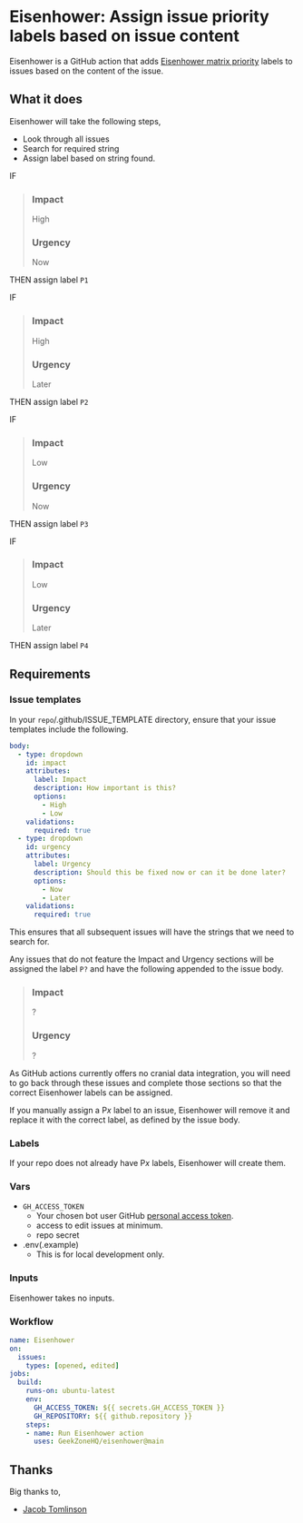# Eisenhower: Assign issue priority labels based on issue content
Eisenhower is a GitHub action that adds [Eisenhower matrix priority](https://youtu.be/tT89OZ7TNwc) 
labels to issues based on the content of the issue.

## What it does

Eisenhower will take the following steps,
- Look through all issues
- Search for required string
- Assign label based on string found. 

IF

> ### Impact
> High
> 
> ### Urgency
> Now

THEN assign label `P1`

IF

> ### Impact
> High
> 
> ### Urgency
> Later

THEN assign label `P2`

IF

> ### Impact
> Low
> 
> ### Urgency
> Now

THEN assign label `P3`

IF

> ### Impact
> Low
> 
> ### Urgency
> Later

THEN assign label `P4`

## Requirements
### Issue templates
In your `repo`/.github/ISSUE_TEMPLATE directory, ensure that your issue templates include the following.
```yml
body:
  - type: dropdown
    id: impact
    attributes:
      label: Impact
      description: How important is this?
      options:
        - High
        - Low
    validations:
      required: true
  - type: dropdown
    id: urgency
    attributes:
      label: Urgency
      description: Should this be fixed now or can it be done later?
      options:
        - Now
        - Later
    validations:
      required: true
```

This ensures that all subsequent issues will have the strings that we need to search for.

Any issues that do not feature the Impact and Urgency sections will be 
assigned the label `P?` and have 
the following appended to the issue body.
> ### Impact
> ?
> 
> ### Urgency
> ?

As GitHub actions currently offers no 
cranial data integration, you will need to go back through these issues
and complete those sections so that the correct Eisenhower labels can be 
assigned.

If you manually assign a P*x* label to an issue, Eisenhower will 
remove it and replace it with the correct label, as defined by the issue body.

### Labels
If your repo does not already have P*x* labels, Eisenhower will create them.

### Vars
- `GH_ACCESS_TOKEN`
  - Your chosen bot user GitHub [personal access token](https://github.com/settings/tokens).
  - access to edit issues at minimum.
  - repo secret
- .env(.example)
  - This is for local development only.

### Inputs
Eisenhower takes no inputs.

### Workflow
```yml
name: Eisenhower
on:
  issues:
    types: [opened, edited]
jobs:
  build:
    runs-on: ubuntu-latest
    env:
      GH_ACCESS_TOKEN: ${{ secrets.GH_ACCESS_TOKEN }}
      GH_REPOSITORY: ${{ github.repository }}
    steps:
    - name: Run Eisenhower action
      uses: GeekZoneHQ/eisenhower@main
```

## Thanks
Big thanks to,
- [Jacob Tomlinson](https://jacobtomlinson.dev/posts/2019/creating-github-actions-in-python/)